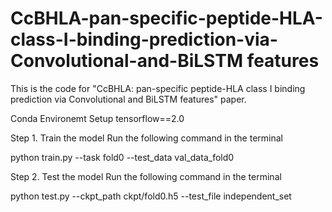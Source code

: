 # CcBHLA-pan-specific-peptide-HLA-class-I-binding-prediction-via-Convolutional-and-BiLSTM features
This is the code for "CcBHLA: pan-specific peptide-HLA class I binding prediction via Convolutional and BiLSTM features" paper. 

Conda Environemt Setup
tensorflow==2.0

Step 1. Train the model 
Run the following command in the terminal

python train.py --task fold0 --test_data val_data_fold0

Step 2. Test the model 
Run the following command in the terminal

python test.py --ckpt_path ckpt/fold0.h5 --test_file independent_set
